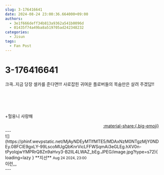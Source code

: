 ```yaml
---
slug: 3-176416641
date: 2024-08-24 23:00:36.664000+09:00
authors:
  - 3e1f666deff34b813a9362a541b0096d
  - 01435f74a49ba8a519705ad242348232
categories:
  - Jisun
tags:
  - Fan Post
---
```


# 3-176416641

<div class="post-container" markdown="1">
<div class="content-container md-sidebar__scrollwrap" markdown="1">

크큭..지금 당장 셀카를 준다면!!! 사로잡힌 귀여운 플로버들의 목숨만은 살려 주겠답!!<br><br><br><br><br><br>+헐웅니 사랑해

</div>
</div>

<div style="text-align: right;" markdown="1">
<a href="https://weverse.io/fromis9/fanpost/3-176416641" style="text-align: right;">:material-share:{.big-emoji}</a>
</div>
---

<div class="comments-container md-sidebar__scrollwrap" markdown="1">
<div class="comment" markdown="1">
<div class='id-container' markdown="1">
![](https://phinf.wevpstatic.net/MjAyNDEyMTlfMTE5/MDAxNzM0NTgzMjY0NDEy.08FClE9gxLY-99LscoMUgQbKnrVicLFFWSqmAi3eGLEg.hXV0n-tPyoIqjwYMPRrQ8Zn9aHvy3-B2llL4LWAZ_bEg.JPEG/image.jpg?type=s72){ loading=lazy }
**<span class="artist">지선</span>** <small>Aug 24 2024, 23:00</small><br>
</div>
<div class='comment-body' markdown="1">
이런,,,
</div>
</div>
</div>
---
